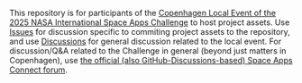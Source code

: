 This repository is for participants of the [Copenhagen Local Event of the 2025 NASA International Space Apps Challenge](https://www.spaceappschallenge.org/2025/local-events/copenhagen/) to host project assets. Use [Issues](https://github.com/dwinston/spaceappschallenge-copenhagen-2025/issues) for discussion specific to commiting project assets to the repository, and use [Discussions](https://github.com/dwinston/spaceappschallenge-copenhagen-2025/discussions) for general discussion related to the local event. For discussion/Q&A related to the Challenge in general (beyond just matters in Copenhagen), use [the official (also GitHub-Discussions-based) Space Apps Connect forum](https://github.com/nasa/spaceapps/discussions).
